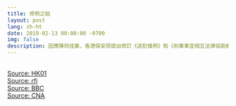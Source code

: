 ```yaml
---
title: 修例之始
layout: post
lang: zh-ht
date: 2019-02-13 00:00:00 -0700
img: false
description: 因應陳同佳案，香港保安局提出修訂《逃犯條例》和《刑事事宜相互法律協助條例》以堵住無引渡安排的漏洞
---
```


<br>[Source: HK01](https://www.hk01.com/%E7%AA%81%E7%99%BC/294586/%E4%BF%AE%E4%BE%8B%E4%BA%A4%E9%80%83%E7%8A%AF-%E7%A7%BB%E4%BA%A4%E7%AF%84%E5%9C%8D%E6%B6%8946%E9%87%8D%E7%BD%AA-%E7%B6%81%E6%9E%B6-%E9%80%83%E7%A8%85-%E9%87%8D%E5%A9%9A%E5%8F%AF%E7%A7%BB%E4%BA%A4%E5%85%A7%E5%9C%B0)
<br>[Source: rfi](http://cn.rfi.fr/%E4%B8%AD%E5%9B%BD/20190213-%E9%A6%99%E6%B8%AF%E4%BF%AE%E4%BE%8B%E5%AE%B9%E8%AE%B8%E4%B8%A4%E5%B2%B8%E6%94%BF%E5%BA%9C%E5%8D%95%E6%AC%A1%E5%BC%95%E6%B8%A1%E7%96%91%E7%8A%AF-%E6%81%90%E4%B8%BA%E9%80%81%E6%B8%AF%E4%BA%BA%E5%85%A5%E4%B8%AD%E5%9B%BD%E8%99%8E%E5%8F%A3%E5%BC%80%E7%BC%BA%E5%8F%A3)
<br>[Source: BBC](https://www.bbc.com/zhongwen/trad/chinese-news-47222797)
<br>[Source: CNA](https://www.cna.com.tw/news/asoc/201902130243.aspx)